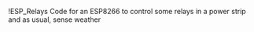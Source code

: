 !ESP_Relays
Code for an ESP8266 to control some relays in a power strip and as usual, sense weather

